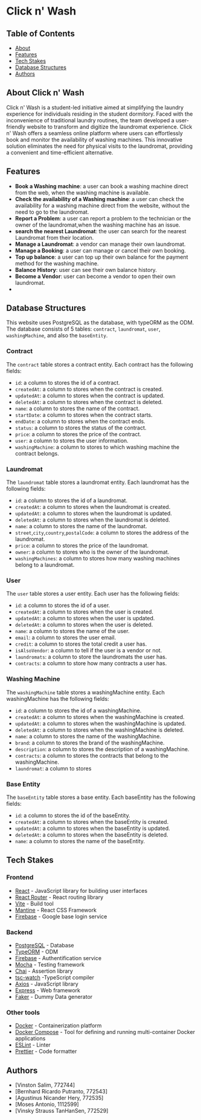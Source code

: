 # Click n' Wash

## Table of Contents

- [About](#about)
- [Features](#features)
- [Tech Stakes](tech-stakes)
- [Database Structures](database-structure)
- [Authors](#authors)

## About Click n' Wash <a name="about"></a>

Click n' Wash is a student-led initiative aimed at simplifying the laundry experience for individuals residing in the student dormitory. Faced with the inconvenience of traditional laundry routines, the team developed a user-friendly website to transform and digitize the laundromat experience. Click n' Wash offers a seamless online platform where users can effortlessly book and monitor the availability of washing machines. This innovative solution eliminates the need for physical visits to the laundromat, providing a convenient and time-efficient alternative.

## Features <a name="features"></a>

- **Book a Washing machine**: a user can book a washing machine direct from the web, when the washing machine is available.
- **Check the availability of a Washing machine**: a user can check the availability for a washing machine direct from the website, without the need to go to the laundromat.
- **Report a Problem**: a user can report a problem to the technician or the owner of the laundromat,when the washing machine has an issue.
- **search the nearest Laundromat**: the user can search for the nearest Laundromat from their location.
- **Manage a Laundromat**: a vendor can manage their own laundromat.
- **Manage a Booking**: a user can manage or cancel their own booking.
- **Top up balance**: a user can top up their own balance for the payment method for the washing machine.
- **Balance History**: user can see their own balance history.
- **Become a Vendor**: user can become a vendor to open their own laundromat.
-

## Database Structures <a name="database-structures"></a>

This website uses PostgreSQL as the database, with typeORM as the ODM. The database consists of 5 tables: `contract`, `laundromat`, `user`, `washingMachine`, and also the `baseEntity`.

### Contract

The `contract` table stores a contract entity. Each contract has the following fields:

- `id`: a column to stores the id of a contract.
- `createdAt`: a column to stores when the contract is created.
- `updatedAt`: a column to stores when the contract is updated.
- `deletedAt`: a column to stores when the contract is deleted.
- `name`: a column to stores the name of the contract.
- `startDate`: a column to stores when the contract starts.
- `endDate`: a column to stores when the contract ends.
- `status`: a column to stores the status of the contract.
- `price`: a column to stores the price of the contract.
- `user`: a column to stores the user information.
- `washingMachine`: a column to stores to which washing machine the contract belongs.

### Laundromat

The `laundromat` table stores a laundromat entity. Each laundromat has the following fields:

- `id`: a column to stores the id of a laundromat.
- `createdAt`: a column to stores when the laundromat is created.
- `updatedAt`: a column to stores when the laundromat is updated.
- `deletedAt`: a column to stores when the laundromat is deleted.
- `name`: a column to stores the name of the laundromat.
- `street`,`city`,`country`,`postalCode`: a column to stores the address of the laundromat.
- `price`: a column to stores the price of the laundromat.
- `owner`: a column to stores who is the owner of the laundromat.
- `washingMachines`: a column to stores how many washing machines belong to a laundromat.

### User

The `user` table stores a user entity. Each user has the following fields:

- `id`: a column to stores the id of a user.
- `createdAt`: a column to stores when the user is created.
- `updatedAt`: a column to stores when the user is updated.
- `deletedAt`: a column to stores when the user is deleted.
- `name`: a column to stores the name of the user.
- `email`: a column to stores the user email.
- `credit`: a column to stores the total credit a user has.
- `isAlsoVendor`: a column to tell if the user is a vendor or not.
- `laundromats`: a column to store the laundromats the user has.
- `contracts`: a column to store how many contracts a user has.

### Washing Machine

The `washingMachine` table stores a washingMachine entity. Each washingMachine has the following fields:

- `id`: a column to stores the id of a washingMachine.
- `createdAt`: a column to stores when the washingMachine is created.
- `updatedAt`: a column to stores when the washingMachine is updated.
- `deletedAt`: a column to stores when the washingMachine is deleted.
- `name`: a column to stores the name of the washingMachine.
- `brand`: a column to stores the brand of the washingMachine.
- `description`: a column to stores the description of a washingMachine.
- `contracts`: a column to stores the contracts that belong to the washingMachine.
- `laundromat`: a column to stores

### Base Entity

The `baseEntity` table stores a base entity. Each baseEntity has the following fields:

- `id`: a column to stores the id of the baseEntity.
- `createdAt`: a column to stores when the baseEntity is created.
- `updatedAt`: a column to stores when the baseEntity is updated.
- `deletedAt`: a column to stores when the baseEntity is deleted.
- `name`: a column to stores the name of the baseEntity.

## Tech Stakes <a name="tech-stakes"></a>

### Frontend

- [React](https://reactjs.org/) - JavaScript library for building user interfaces
- [React Router](https://reactrouter.com/) - React routing library
- [Vite](https://vitejs.dev/) - Build tool
- [Mantine](https://mantine.dev/) - React CSS Framework
- [Firebase](https://firebase.google.com/) - Google base login service

### Backend

- [PostgreSQL](https://www.postgresql.org/) - Database
- [TypeORM](https://typeorm.io/) - ODM
- [Firebase](https://firebase.google.com/) - Authentification service
- [Mocha](https://mochajs.org/) - Testing framework
- [Chai](https://www.chaijs.com/) - Assertion library
- [tsc-watch](https://www.npmjs.com/package/tsc-watch) -TypeScript compiler
- [Axios](https://www.npmjs.com/package/axios) - JavaScript library
- [Express](https://expressjs.com/) - Web framework
- [Faker](https://www.npmjs.com/package/@faker-js/faker) - Dummy Data generator

### Other tools

- [Docker](https://www.docker.com/) - Containerization platform
- [Docker Compose](https://docs.docker.com/compose/) - Tool for defining and running multi-container Docker applications
- [ESLint](https://eslint.org/) - Linter
- [Prettier](https://prettier.io/) - Code formatter

## Authors <a name="authors"></a>

- [Vinston Salim, 772744]
- [Bernhard Ricardo Putranto, 772543]
- [Agustinus Nicander Hery, 772535]
- [Moses Antonio, 1112599]
- [Vinsky Strauss TanHanSen, 772529]
